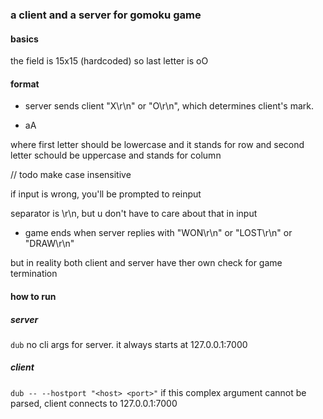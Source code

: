 ### a client and a server for gomoku game

#### basics

the field is 15x15 (hardcoded) so last letter is oO

#### format
- server sends client "X\r\n" or "O\r\n", which determines client's mark. 

- aA

where first letter should be lowercase and it stands for row and second letter schould be uppercase and stands for column

// todo make case insensitive

if input is wrong, you'll be prompted to reinput

separator is \r\n, but u don't have to care about that in input

- game ends when server replies with "WON\r\n" or "LOST\r\n" or "DRAW\r\n"

but in reality both client and server have ther own check for game termination

#### how to run

##### server

`dub`
no cli args for server. it always starts at 127.0.0.1:7000
##### client

`dub -- --hostport "<host> <port>"`
if this complex argument cannot be parsed, client connects to 127.0.0.1:7000
